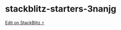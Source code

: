 # stackblitz-starters-3nanjg

[Edit on StackBlitz ⚡️](https://stackblitz.com/edit/stackblitz-starters-3nanjg)